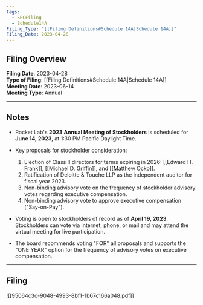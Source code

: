 ```yaml
---
tags:
  - SECFiling
  - Schedule14A
Filing_Type: "[[Filing Definitions#Schedule 14A|Schedule 14A]]"
Filing_Date: 2023-04-28
---
```

## Filing Overview

**Filing Date**: 2023-04-28  
**Type of Filing**: [[Filing Definitions#Schedule 14A|Schedule 14A]]  
**Meeting Date**: 2023-06-14  
**Meeting Type**: Annual  

---
## Notes

- Rocket Lab's **2023 Annual Meeting of Stockholders** is scheduled for **June 14, 2023**, at 1:30 PM Pacific Daylight Time.  
- Key proposals for stockholder consideration:
  1. Election of Class II directors for terms expiring in 2026: [[Edward H. Frank]], [[Michael D. Griffin]], and [[Matthew Ocko]].
  2. Ratification of Deloitte & Touche LLP as the independent auditor for fiscal year 2023.
  3. Non-binding advisory vote on the frequency of stockholder advisory votes regarding executive compensation.
  4. Non-binding advisory vote to approve executive compensation ("Say-on-Pay").

- Voting is open to stockholders of record as of **April 19, 2023**. Stockholders can vote via internet, phone, or mail and may attend the virtual meeting for live participation.

- The board recommends voting "FOR" all proposals and supports the "ONE YEAR" option for the frequency of advisory votes on executive compensation.

---
## Filing

![[95064c3c-9048-4993-8bf1-1b67c166a048.pdf]]
